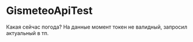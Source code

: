 # GismeteoApiTest
Какая сейчас погода?
На данные момент токен не валидный, запросил актуальный в тп.

